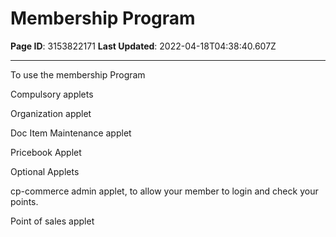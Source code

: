 # Membership Program

**Page ID**: 3153822171
**Last Updated**: 2022-04-18T04:38:40.607Z

---

To use the membership Program

Compulsory applets

Organization applet

Doc Item Maintenance applet

Pricebook Applet

Optional Applets

cp-commerce admin applet, to allow your member to login and check your points.

Point of sales applet
